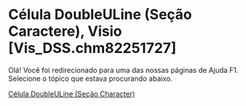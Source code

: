 
# Célula DoubleULine (Seção Caractere), Visio [Vis_DSS.chm82251727]

Olá! Você foi redirecionado para uma das nossas páginas de Ajuda F1. Selecione o tópico que estava procurando abaixo.

[Célula DoubleULine (Seção Character)](http://msdn.microsoft.com/library/c18955c8-d653-c29d-d3da-9d3cd0241e17%28Office.15%29.aspx)
